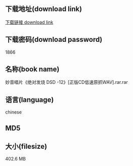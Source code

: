 ## 下载地址(download link)
[下载链接 download link](https://voluble-croquembouche-d321dc.netlify.app/?s=%E5%A6%99%E9%9F%B3%E5%94%B1%E7%89%87%E3%80%8A%E7%BB%9D%E5%AF%B9%E5%8F%91%E7%83%A7+DSD+-12%E3%80%8B%5B%E6%AD%A3%E7%89%88CD%E4%BD%8E%E9%80%9F%E5%8E%9F%E6%8A%93WAV%5D.rar)

## 下载密码(download password)
1866

## 名称(book name)
妙音唱片《绝对发烧 DSD -12》[正版CD低速原抓WAV].rar.rar

## 语言(language)
chinese

## MD5


## 大小(filesize)
402.6 MB
